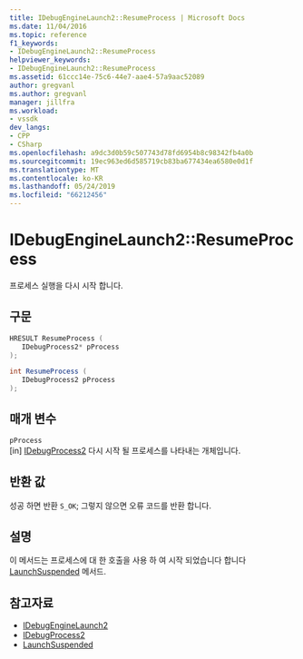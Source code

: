 ```yaml
---
title: IDebugEngineLaunch2::ResumeProcess | Microsoft Docs
ms.date: 11/04/2016
ms.topic: reference
f1_keywords:
- IDebugEngineLaunch2::ResumeProcess
helpviewer_keywords:
- IDebugEngineLaunch2::ResumeProcess
ms.assetid: 61ccc14e-75c6-44e7-aae4-57a9aac52089
author: gregvanl
ms.author: gregvanl
manager: jillfra
ms.workload:
- vssdk
dev_langs:
- CPP
- CSharp
ms.openlocfilehash: a9dc3d0b59c507743d78fd6954b8c98342fb4a0b
ms.sourcegitcommit: 19ec963ed6d585719cb83ba677434ea6580e0d1f
ms.translationtype: MT
ms.contentlocale: ko-KR
ms.lasthandoff: 05/24/2019
ms.locfileid: "66212456"
---
```

# <a name="idebugenginelaunch2resumeprocess"></a>IDebugEngineLaunch2::ResumeProcess
프로세스 실행을 다시 시작 합니다.

## <a name="syntax"></a>구문

```cpp
HRESULT ResumeProcess ( 
   IDebugProcess2* pProcess
);
```

```csharp
int ResumeProcess ( 
   IDebugProcess2 pProcess
);
```

## <a name="parameters"></a>매개 변수
`pProcess`\
[in] [IDebugProcess2](../../../extensibility/debugger/reference/idebugprocess2.md) 다시 시작 될 프로세스를 나타내는 개체입니다.

## <a name="return-value"></a>반환 값
 성공 하면 반환 `S_OK`; 그렇지 않으면 오류 코드를 반환 합니다.

## <a name="remarks"></a>설명
 이 메서드는 프로세스에 대 한 호출을 사용 하 여 시작 되었습니다 합니다 [LaunchSuspended](../../../extensibility/debugger/reference/idebugenginelaunch2-launchsuspended.md) 메서드.

## <a name="see-also"></a>참고자료
- [IDebugEngineLaunch2](../../../extensibility/debugger/reference/idebugenginelaunch2.md)
- [IDebugProcess2](../../../extensibility/debugger/reference/idebugprocess2.md)
- [LaunchSuspended](../../../extensibility/debugger/reference/idebugenginelaunch2-launchsuspended.md)